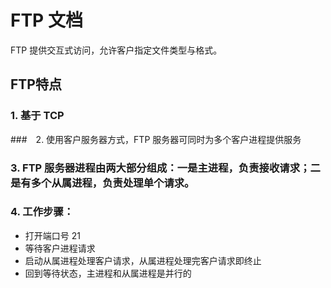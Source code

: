 # FTP 文档
FTP 提供交互式访问，允许客户指定文件类型与格式。

## FTP特点
### 1. 基于 TCP
###　2. 使用客户服务器方式，FTP 服务器可同时为多个客户进程提供服务
### 3. FTP 服务器进程由两大部分组成：一是主进程，负责接收请求；二是有多个从属进程，负责处理单个请求。
### 4. 工作步骤：
* 打开端口号 21
* 等待客户进程请求
* 启动从属进程处理客户请求，从属进程处理完客户请求即终止
* 回到等待状态，主进程和从属进程是并行的